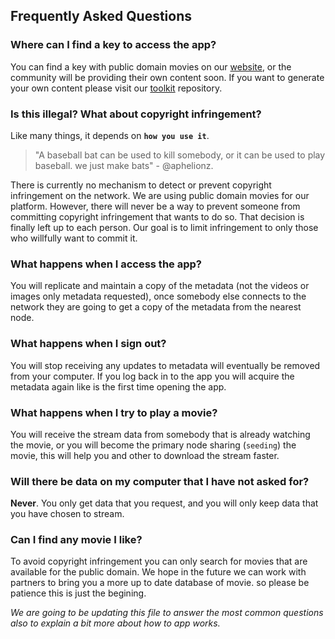 ## Frequently Asked Questions

### Where can I find a key to access the app?
You can find a key with public domain movies on our [website](http://watchit.movie), or the community will be providing their own content soon.
If you want to generate your own content please visit our [toolkit](https://github.com/WatchItDev/watchit-toolkit) repository.

### Is this illegal? What about copyright infringement?

Like many things, it depends on **`how you use it`**. 
> "A baseball bat can be used to kill somebody, or it can be used to play baseball. we just make bats" - @aphelionz.

There is currently no mechanism to detect or prevent copyright infringement on the network. 
We are using public domain movies for our platform. 
However, there will never be a way to prevent someone from committing copyright infringement that wants to do so. 
That decision is finally left up to each person. Our goal is to limit infringement to only those who willfully want to commit it.

### What happens when I access the app?

You will replicate and maintain a copy of the metadata (not the videos or images only metadata requested), once somebody else connects to the network 
they are going to get a copy of the metadata from the nearest node.

### What happens when I sign out?

You will stop receiving any updates to  metadata will eventually be removed from your computer. 
If you log back in to the app you will acquire the metadata again like is the first time opening the app.

### What happens when I try to play a movie?

You will receive the stream data from somebody that is already watching the movie, 
or you will become the primary node sharing (`seeding`) the movie, this will help you and other 
to download the stream faster.

### Will there be data on my computer that I have not asked for?

**Never**. You only get data that you request, and you will only keep data that you have chosen to stream.

### Can I find any movie I like?

To avoid copyright infringement you can only search for movies that are available for the public domain.
 We hope in the future we can work with partners to bring you a more up to date database of movie. so please be patience 
 this is just the begining.

*We are going to be updating this file to answer the most common questions also to explain a bit more about how to app works.*
